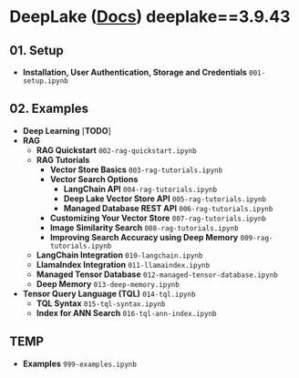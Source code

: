 # DeepLake ([Docs](https://docs.activeloop.ai/)) deeplake==3.9.43

## 01. Setup

- **Installation, User Authentication, Storage and Credentials** `001-setup.ipynb`

## 02. Examples

- **Deep Learning** [**TODO**]
- **RAG**
  - **RAG Quickstart** `002-rag-quickstart.ipynb`
  - **RAG Tutorials**
    - **Vector Store Basics** `003-rag-tutorials.ipynb`
    - **Vector Search Options**
      - **LangChain API** `004-rag-tutorials.ipynb`
      - **Deep Lake Vector Store API** `005-rag-tutorials.ipynb`
      - **Managed Database REST API** `006-rag-tutorials.ipynb`
    - **Customizing Your Vector Store** `007-rag-tutorials.ipynb`
    - **Image Similarity Search** `008-rag-tutorials.ipynb`
    - **Improving Search Accuracy using Deep Memory** `009-rag-tutorials.ipynb`
  - **LangChain Integration** `010-langchain.ipynb`
  - **LlamaIndex Integration** `011-llamaindex.ipynb`
  - **Managed Tensor Database** `012-managed-tensor-database.ipynb`
  - **Deep Memory** `013-deep-memory.ipynb`
- **Tensor Query Language (TQL)** `014-tql.ipynb`
  - **TQL Syntax** `015-tql-syntax.ipynb`
  - **Index for ANN Search** `016-tql-ann-index.ipynb`

## TEMP

- **Examples** `999-examples.ipynb`